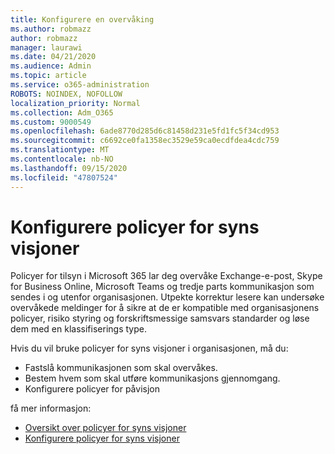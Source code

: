 ```yaml
---
title: Konfigurere en overvåking
ms.author: robmazz
author: robmazz
manager: laurawi
ms.date: 04/21/2020
ms.audience: Admin
ms.topic: article
ms.service: o365-administration
ROBOTS: NOINDEX, NOFOLLOW
localization_priority: Normal
ms.collection: Adm_O365
ms.custom: 9000549
ms.openlocfilehash: 6ade8770d285d6c81458d231e5fd1fc5f34cd953
ms.sourcegitcommit: c6692ce0fa1358ec3529e59ca0ecdfdea4cdc759
ms.translationtype: MT
ms.contentlocale: nb-NO
ms.lasthandoff: 09/15/2020
ms.locfileid: "47807524"
---
```

# <a name="configure-supervision-policies"></a>Konfigurere policyer for syns visjoner

Policyer for tilsyn i Microsoft 365 lar deg overvåke Exchange-e-post, Skype for Business Online, Microsoft Teams og tredje parts kommunikasjon som sendes i og utenfor organisasjonen. Utpekte korrektur lesere kan undersøke overvåkede meldinger for å sikre at de er kompatible med organisasjonens policyer, risiko styring og forskriftsmessige samsvars standarder og løse dem med en klassifiserings type.

Hvis du vil bruke policyer for syns visjoner i organisasjonen, må du:

- Fastslå kommunikasjonen som skal overvåkes.
- Bestem hvem som skal utføre kommunikasjons gjennomgang.
- Konfigurere policyer for påvisjon

få mer informasjon:

- [Oversikt over policyer for syns visjoner](https://docs.microsoft.com/microsoft-365/compliance/supervision-policies)
- [Konfigurere policyer for syns visjoner](https://docs.microsoft.com/microsoft-365/compliance/configure-supervision-policies)
